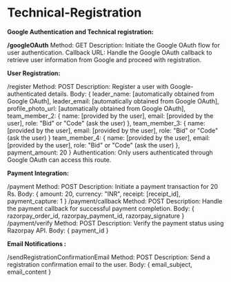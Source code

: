 # Technical-Registration

**Google Authentication and Technical registration:**

**/googleOAuth**
Method: GET
Description: Initiate the Google OAuth flow for user authentication.
Callback URL: Handle the Google OAuth callback to retrieve user information from Google and proceed with registration.

**User Registration:**

/register
Method: POST
Description: Register a user with Google-authenticated details.
Body:
{ leader_name: [automatically obtained from Google OAuth], 
leader_email: [automatically obtained from Google OAuth], profile_photo_url: [automatically obtained from Google OAuth], 
team_member_2: { name: [provided by the user], email: [provided by the user], role: "Bid" or "Code" (ask the user) }, 
team_member_3: { name: [provided by the user], email: [provided by the user], role: "Bid" or "Code" (ask the user) }
team_member_4: { name: [provided by the user], email: [provided by the user], role: "Bid" or "Code" (ask the user) }, payment_amount: 20 }
Authentication: Only users authenticated through Google OAuth can access this route.

**Payment Integration:**

/payment
Method: POST
Description: Initiate a payment transaction for 20 Rs.
Body: { amount: 20, currency: "INR", receipt: [receipt_id], payment_capture: 1 }
/payment/callback
Method: POST
Description: Handle the payment callback for successful payment completion.
Body: { razorpay_order_id, razorpay_payment_id, razorpay_signature }
/payment/verify
Method: POST
Description: Verify the payment status using Razorpay API.
Body: { payment_id }

**Email Notifications :**

/sendRegistrationConfirmationEmail
Method: POST
Description: Send a registration confirmation email to the user.
Body: { email_subject, email_content }